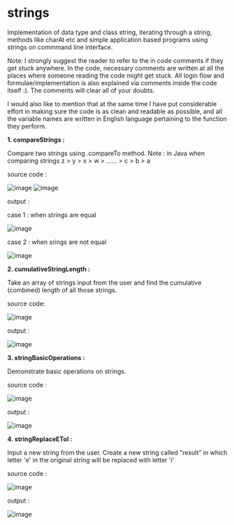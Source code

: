 # strings
Implementation of data type and class string, iterating through a string, methods like charAt etc and simple application based programs using strings on commmand line interface.

Note: I strongly suggest the reader to refer to the in code comments if they get stuck anywhere. In the code, necessary comments are written at all the places where someone reading the code might get stuck. All login flow and formulae/implementation is also explained via comments inside the code itself :). The comments will clear all of your doubts.

I would also like to mention that at the same time I have put considerable effort in making sure the code is as clean and readable as possible, and all the variable names are written in English language pertaining to the function they perform.

**1. compareStrings :**

Compare two strings using .compareTo method.
Note : in Java when comparing strings
z > y > x > w > ...... > c > b > a

source code : 

![image](https://github.com/raghav20232023/strings/assets/153320363/2d4ed309-881b-4f79-8009-f35a35e297ac)
![image](https://github.com/raghav20232023/strings/assets/153320363/d027a685-18c3-45d6-aa22-8667c680b0c1)

output : 

case 1 : when strings are equal

![image](https://github.com/raghav20232023/strings/assets/153320363/f7893718-41bb-4741-8258-4f864a8f8861)

case 2 : when srings are not equal

![image](https://github.com/raghav20232023/strings/assets/153320363/c136054a-c507-40a8-91fb-bb4ca424b8a7)

**2. cumulativeStringLength :**

Take an array of strings input from the user and find the cumulative (combined) length of all those strings.

source code:

![image](https://github.com/raghav20232023/strings/assets/153320363/98d6949f-9252-430e-8233-e85d98668631)

output : 

![image](https://github.com/raghav20232023/strings/assets/153320363/63d66f9d-461f-48c9-aa6e-14633bc5bcdd)

**3. stringBasicOperations :**

Demonstrate basic operations on strings.

source code :

![image](https://github.com/raghav20232023/strings/assets/153320363/d3561f2d-0956-4f30-96ea-0d04f8b5a763)

output : 

![image](https://github.com/raghav20232023/strings/assets/153320363/df3bdc7d-6008-471b-90f6-34d657193014)

**4. stringReplaceEToI :**

Input a new string from the user. Create a new string called "result" in which letter 'e' in the original string will be replaced with letter 'i'

source code : 

![image](https://github.com/raghav20232023/strings/assets/153320363/dab542d7-eaac-4655-80f8-25cbdd4042ff)

output : 

![image](https://github.com/raghav20232023/strings/assets/153320363/c1f000ff-60d2-4a35-a4a8-742bdbbbe198)
















